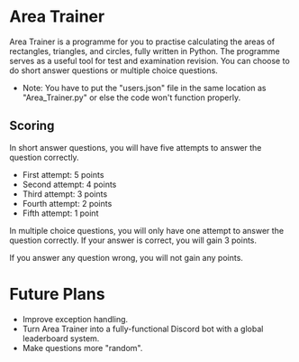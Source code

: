 # Area Trainer

Area Trainer is a programme for you to practise calculating the areas of rectangles, triangles, and circles, fully written in Python.
The programme serves as a useful tool for test and examination revision.
You can choose to do short answer questions or multiple choice questions.

* Note: You have to put the "users.json" file in the same location as "Area_Trainer.py" or else the code won't function properly.

## Scoring

In short answer questions, you will have five attempts to answer the question correctly.

- First attempt: 5 points
- Second attempt: 4 points
- Third attempt: 3 points
- Fourth attempt: 2 points
- Fifth attempt: 1 point

In multiple choice questions, you will only have one attempt to answer the question correctly.
If your answer is correct, you will gain 3 points.

If you answer any question wrong, you will not gain any points.

# Future Plans
- Improve exception handling.
- Turn Area Trainer into a fully-functional Discord bot with a global leaderboard system.
- Make questions more "random".
